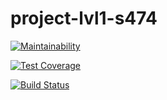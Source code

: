 # project-lvl1-s474

[![Maintainability](https://api.codeclimate.com/v1/badges/0e93cb25d8a14ee0ec71/maintainability)](https://codeclimate.com/github/lev33/project-lvl1-s474/maintainability)

[![Test Coverage](https://api.codeclimate.com/v1/badges/0e93cb25d8a14ee0ec71/test_coverage)](https://codeclimate.com/github/lev33/project-lvl1-s474/test_coverage)

[![Build Status](https://travis-ci.org/lev33/project-lvl1-s474.svg?branch=master)](https://travis-ci.org/lev33/project-lvl1-s474)

